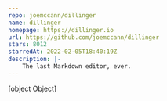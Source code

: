 ```yaml
---
repo: joemccann/dillinger
name: dillinger
homepage: https://dillinger.io
url: https://github.com/joemccann/dillinger
stars: 8012
starredAt: 2022-02-05T18:40:19Z
description: |-
    The last Markdown editor, ever.
---
```


[object Object]
